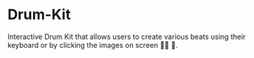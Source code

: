 # Drum-Kit
Interactive Drum Kit that allows users to create various beats using their keyboard or by clicking the images on screen 🤘🏻 🥁.
